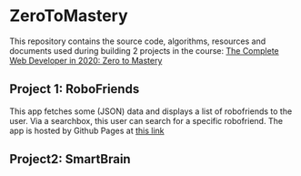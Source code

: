# ZeroToMastery

This repository contains the source code, algorithms, resources and documents used during building 2 projects in the course: [The Complete Web Developer in 2020: Zero to Mastery](https://www.udemy.com/course/the-complete-web-developer-zero-to-mastery/)

## Project 1: RoboFriends

This app fetches some (JSON) data and displays a list of robofriends to the user. Via a searchbox, this user can search for a specific robofriend.
The app is hosted by Github Pages at [this link](https://thomasvoets.github.io/ZeroToMastery/)

## Project2: SmartBrain

